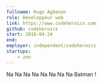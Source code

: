 ```yaml
---
fullname: Hugo Agbonon
role: Développeur web
link: https://www.codeheroics.com
github: codeheroics
start: 2018-04-24
end:
employer: independent/codeheroics
startups:
    - zen
---
```


Na Na Na Na Na Na Na Na Batman !
